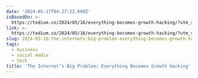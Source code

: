```yaml
---
date: '2024-05-17T04:27:22.000Z'
isBasedOn: >-
  https://tedium.co/2024/05/16/everything-becomes-growth-hacking/?utm_source=tedium_social
link: >-
  https://tedium.co/2024/05/16/everything-becomes-growth-hacking/?utm_source=tedium_social
slug: 2024-05-16-the-internets-big-problem-everything-becomes-growth-hacking
tags:
  - business
  - social media
  - tech
title: 'The Internet’s Big Problem: Everything Becomes Growth Hacking'
---
```

 
